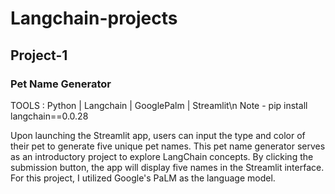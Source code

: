 # Langchain-projects

## Project-1
### Pet Name Generator
TOOLS : Python | Langchain | GooglePalm | Streamlit\n
Note - pip install langchain==0.0.28

Upon launching the Streamlit app, users can input the type and color of their pet to generate five unique pet names. This pet name generator serves as an introductory project to explore LangChain concepts. By clicking the submission button, the app will display five names in the Streamlit interface. For this project, I utilized Google's PaLM as the language model.
